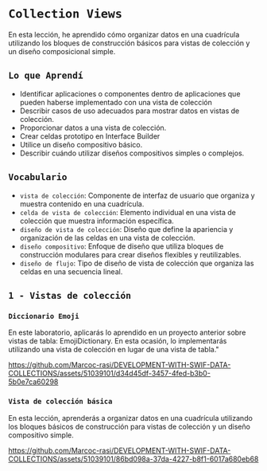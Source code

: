 # `Collection Views`

En esta lección, he aprendido cómo organizar datos en una cuadrícula utilizando los bloques de construcción básicos para vistas de colección y un diseño composicional simple. 

## `Lo que Aprendí`

- Identificar aplicaciones o componentes dentro de aplicaciones que pueden haberse implementado con una vista de colección
- Describir casos de uso adecuados para mostrar datos en vistas de colección.
- Proporcionar datos a una vista de colección.
- Crear celdas prototipo en Interface Builder
- Utilice un diseño compositivo básico.
- Describir cuándo utilizar diseños compositivos simples o complejos.

## `Vocabulario`
- `vista de colección`: Componente de interfaz de usuario que organiza y muestra contenido en una cuadrícula.
- `celda de vista de colección`: Elemento individual en una vista de colección que muestra información específica.
- `diseño de vista de colección`: Diseño que define la apariencia y organización de las celdas en una vista de colección.
- `diseño compositivo`: Enfoque de diseño que utiliza bloques de construcción modulares para crear diseños flexibles y reutilizables.
- `diseño de flujo`: Tipo de diseño de vista de colección que organiza las celdas en una secuencia lineal.

## `1 - Vistas de colección`

### `Diccionario Emoji`

En este laboratorio, aplicarás lo aprendido en un proyecto anterior sobre vistas de tabla: EmojiDictionary. En esta ocasión, lo implementarás utilizando una vista de colección en lugar de una vista de tabla."

https://github.com/Marcoc-rasi/DEVELOPMENT-WITH-SWIF-DATA-COLLECTIONS/assets/51039101/d34d45df-3457-4fed-b3b0-5b0e7ca60298


### `Vista de colección básica`

En esta lección, aprenderás a organizar datos en una cuadrícula utilizando los bloques básicos de construcción para vistas de colección y un diseño compositivo simple.

https://github.com/Marcoc-rasi/DEVELOPMENT-WITH-SWIF-DATA-COLLECTIONS/assets/51039101/86bd098a-37da-4227-b8f1-6017a680eb68


